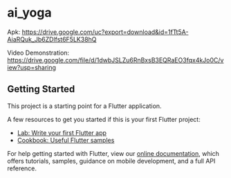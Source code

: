 # ai_yoga

Apk:  https://drive.google.com/uc?export=download&id=1fTt5A-AiaRQuk_Jb6ZDlfst6F5LK38hQ

Video Demonstration: https://drive.google.com/file/d/1dwbJSLZu6RnBxsB3EQRaEO3fqx4kJo0C/view?usp=sharing


## Getting Started

This project is a starting point for a Flutter application.

A few resources to get you started if this is your first Flutter project:

- [Lab: Write your first Flutter app](https://flutter.dev/docs/get-started/codelab)
- [Cookbook: Useful Flutter samples](https://flutter.dev/docs/cookbook)

For help getting started with Flutter, view our
[online documentation](https://flutter.dev/docs), which offers tutorials,
samples, guidance on mobile development, and a full API reference.
